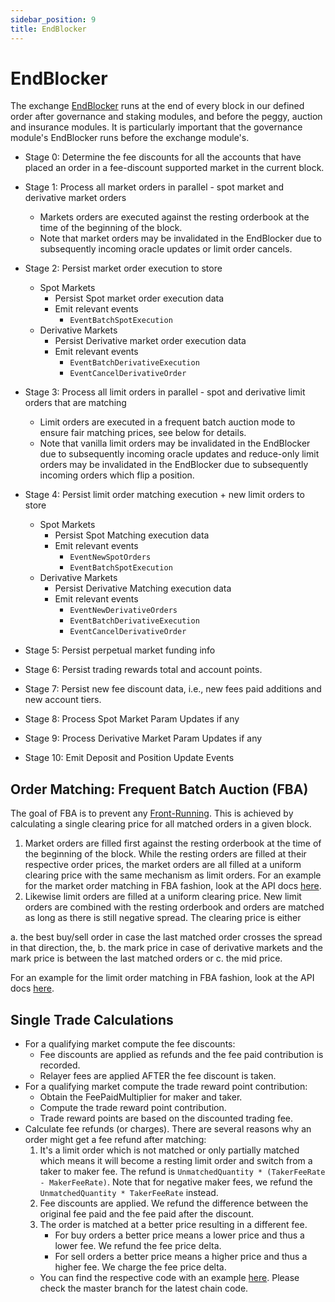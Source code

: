 ```yaml
---
sidebar_position: 9
title: EndBlocker
---
```


# EndBlocker

The exchange [EndBlocker](https://docs.cosmos.network/master/building-modules/beginblock-endblock.html) runs at the end of every block in our defined order after governance and staking modules, and before the peggy, auction and insurance modules. It is particularly important that the governance module's EndBlocker runs before the exchange module's.

- Stage 0: Determine the fee discounts for all the accounts that have placed an order in a fee-discount supported market in the current block.
- Stage 1: Process all market orders in parallel - spot market and derivative market orders
  - Markets orders are executed against the resting orderbook at the time of the beginning of the block.
  - Note that market orders may be invalidated in the EndBlocker due to subsequently incoming oracle updates or limit order cancels.
- Stage 2: Persist market order execution to store

  - Spot Markets
    - Persist Spot market order execution data
    - Emit relevant events
      - `EventBatchSpotExecution`
  - Derivative Markets
    - Persist Derivative market order execution data
    - Emit relevant events
      - `EventBatchDerivativeExecution`
      - `EventCancelDerivativeOrder`

- Stage 3: Process all limit orders in parallel - spot and derivative limit orders that are matching
  - Limit orders are executed in a frequent batch auction mode to ensure fair matching prices, see below for details.
  - Note that vanilla limit orders may be invalidated in the EndBlocker due to subsequently incoming oracle updates and reduce-only limit orders may be invalidated in the EndBlocker due to subsequently incoming orders which flip a position.
- Stage 4: Persist limit order matching execution + new limit orders to store

  - Spot Markets
    - Persist Spot Matching execution data
    - Emit relevant events
      - `EventNewSpotOrders`
      - `EventBatchSpotExecution`
  - Derivative Markets
    - Persist Derivative Matching execution data
    - Emit relevant events
      - `EventNewDerivativeOrders`
      - `EventBatchDerivativeExecution`
      - `EventCancelDerivativeOrder`

- Stage 5: Persist perpetual market funding info
- Stage 6: Persist trading rewards total and account points.
- Stage 7: Persist new fee discount data, i.e., new fees paid additions and new account tiers.
- Stage 8: Process Spot Market Param Updates if any
- Stage 9: Process Derivative Market Param Updates if any
- Stage 10: Emit Deposit and Position Update Events

## Order Matching: Frequent Batch Auction (FBA)

The goal of FBA is to prevent any [Front-Running](https://www.investopedia.com/terms/f/frontrunning.asp). This is achieved by calculating a single clearing price for all matched orders in a given block.

1. Market orders are filled first against the resting orderbook at the time of the beginning of the block. While the resting orders are filled at their respective order prices, the market orders are all filled at a uniform clearing price with the same mechanism as limit orders. For an example for the market order matching in FBA fashion, look at the API docs [here](https://api.enigma.exchange/#examples-market-order-matching).
2. Likewise limit orders are filled at a uniform clearing price. New limit orders are combined with the resting orderbook and orders are matched as long as there is still negative spread. The clearing price is either

a. the best buy/sell order in case the last matched order crosses the spread in that direction, the,
b. the mark price in case of derivative markets and the mark price is between the last matched orders or
c. the mid price.

For an example for the limit order matching in FBA fashion, look at the API docs [here](https://api.enigma.exchange/#examples-limit-order-matching).

## Single Trade Calculations

- For a qualifying market compute the fee discounts:
  - Fee discounts are applied as refunds and the fee paid contribution is recorded.
  - Relayer fees are applied AFTER the fee discount is taken.
- For a qualifying market compute the trade reward point contribution:
  - Obtain the FeePaidMultiplier for maker and taker.
  - Compute the trade reward point contribution.
  - Trade reward points are based on the discounted trading fee.
- Calculate fee refunds (or charges). There are several reasons why an order might get a fee refund after matching:
  1. It's a limit order which is not matched or only partially matched which means it will become a resting limit order and switch from a taker to maker fee. The refund is `UnmatchedQuantity * (TakerFeeRate - MakerFeeRate)`. Note that for negative maker fees, we refund the `UnmatchedQuantity * TakerFeeRate` instead.
  2. Fee discounts are applied. We refund the difference between the original fee paid and the fee paid after the discount.
  3. The order is matched at a better price resulting in a different fee.
     - For buy orders a better price means a lower price and thus a lower fee. We refund the fee price delta.
     - For sell orders a better price means a higher price and thus a higher fee. We charge the fee price delta.
  - You can find the respective code with an example [here](https://github.com/EnigmasLab/enigma-core/blob/80dbc4e9558847ff0354be5d19a4d8b0bba7da96/enigma-chain/modules/exchange/keeper/derivative_orders_processor.go#L502). Please check the master branch for the latest chain code.
